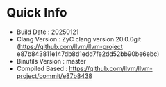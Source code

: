 # Quick Info
* Build Date : 20250121
* Clang Version : ZyC clang version 20.0.0git (https://github.com/llvm/llvm-project e87b843811e147db8d1edd7fe2dd52bb90be6ebc)
* Binutils Version : master
* Compiled Based : https://github.com/llvm/llvm-project/commit/e87b8438

